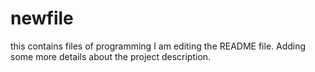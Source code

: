 # newfile
this contains files of programming
I am editing the README file. Adding some more details about the project description.

